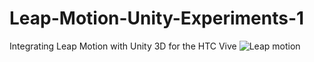# Leap-Motion-Unity-Experiments-1
Integrating Leap Motion with Unity 3D for the HTC Vive
![Leap motion](http://www.xtaticart.com/wp-content/uploads/2018/10/leapmotionexp1.png)